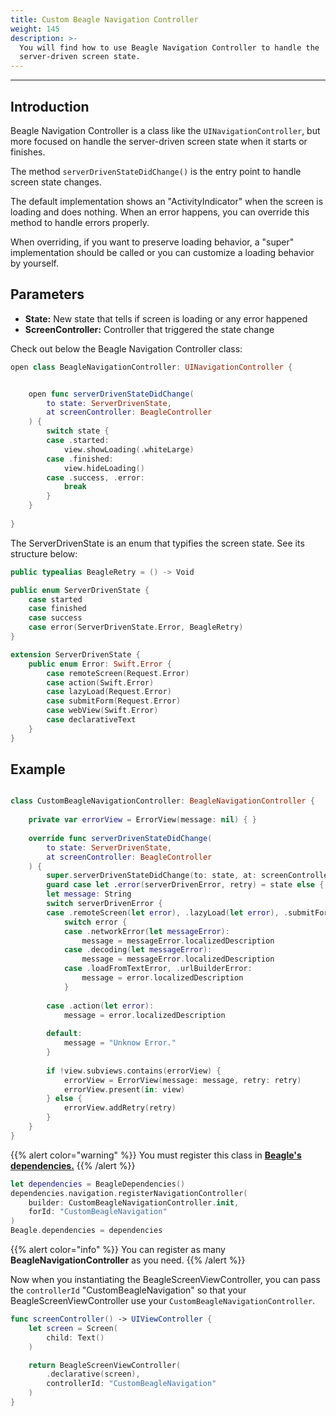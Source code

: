 ```yaml
---
title: Custom Beagle Navigation Controller
weight: 145
description: >-
  You will find how to use Beagle Navigation Controller to handle the
  server-driven screen state.
---
```


---

## Introduction

Beagle Navigation Controller is a class like the `UINavigationController`, but more focused on handle the server-driven screen state when it starts or finishes.

The method `serverDrivenStateDidChange()` is the entry point to handle screen state changes. 

The default implementation shows an "ActivityIndicator" when the screen is loading and does nothing. When an error happens, you can override this method to handle errors properly. 

When overriding, if you want to preserve loading behavior, a "super" implementation should be called or you can customize a loading behavior by yourself.

##  Parameters

* **State:** New state that tells if screen is loading or any error happened
* **ScreenController:** Controller that triggered the state change

Check out below the Beagle Navigation Controller class: 

```swift
open class BeagleNavigationController: UINavigationController {


    open func serverDrivenStateDidChange(
        to state: ServerDrivenState,
        at screenController: BeagleController
    ) {
        switch state {
        case .started:
            view.showLoading(.whiteLarge)
        case .finished:
            view.hideLoading()
        case .success, .error:
            break
        }
    }
    
}

```

The ServerDrivenState is an enum that typifies the screen state. See its structure below:

```swift
public typealias BeagleRetry = () -> Void

public enum ServerDrivenState {
    case started
    case finished
    case success
    case error(ServerDrivenState.Error, BeagleRetry)
}

extension ServerDrivenState {
    public enum Error: Swift.Error {
        case remoteScreen(Request.Error)
        case action(Swift.Error)
        case lazyLoad(Request.Error)
        case submitForm(Request.Error)
        case webView(Swift.Error)
        case declarativeText
    }
}
```

## Example

```swift

class CustomBeagleNavigationController: BeagleNavigationController {
    
    private var errorView = ErrorView(message: nil) { }
    
    override func serverDrivenStateDidChange(
        to state: ServerDrivenState,
        at screenController: BeagleController
    ) {
        super.serverDrivenStateDidChange(to: state, at: screenController)
        guard case let .error(serverDrivenError, retry) = state else { return }
        let message: String
        switch serverDrivenError {
        case .remoteScreen(let error), .lazyLoad(let error), .submitForm(let error):
            switch error {
            case .networkError(let messageError):
                message = messageError.localizedDescription
            case .decoding(let messageError):
                message = messageError.localizedDescription
            case .loadFromTextError, .urlBuilderError:
                message = error.localizedDescription
            }
            
        case .action(let error):
            message = error.localizedDescription
            
        default:
            message = "Unknow Error."
        }
        
        if !view.subviews.contains(errorView) {
            errorView = ErrorView(message: message, retry: retry)
            errorView.present(in: view)
        } else {
            errorView.addRetry(retry)
        }
    }
}

```

{{% alert color="warning" %}}
You must register this class in [**Beagle's dependencies.**](beagledependencies)
{{% /alert %}}

```swift
let dependencies = BeagleDependencies()
dependencies.navigation.registerNavigationController(
    builder: CustomBeagleNavigationController.init, 
    forId: "CustomBeagleNavigation"
)
Beagle.dependencies = dependencies
```

{{% alert color="info" %}}
You can register as many **BeagleNavigationController** as you need.
{{% /alert %}}

Now when you instantiating the BeagleScreenViewController, you can pass the `controllerId` "CustomBeagleNavigation" so that your BeagleScreenViewController use your `CustomBeagleNavigationController`.

```swift
func screenController() -> UIViewController {
    let screen = Screen(
        child: Text()
    )

    return BeagleScreenViewController(
        .declarative(screen),
        controllerId: "CustomBeagleNavigation"
    )
}
```
